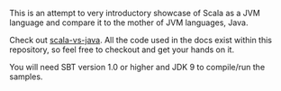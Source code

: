 This is an attempt to very introductory showcase of Scala as a JVM language and compare it to the mother of JVM 
languages, Java.

Check out [scala-vs-java](https://naderghanbari.github.io/scala-vs-java/). All the code used in the docs exist within
this repository, so feel free to checkout and get your hands on it. 

You will need SBT version 1.0 or higher and JDK 9 to compile/run the samples.